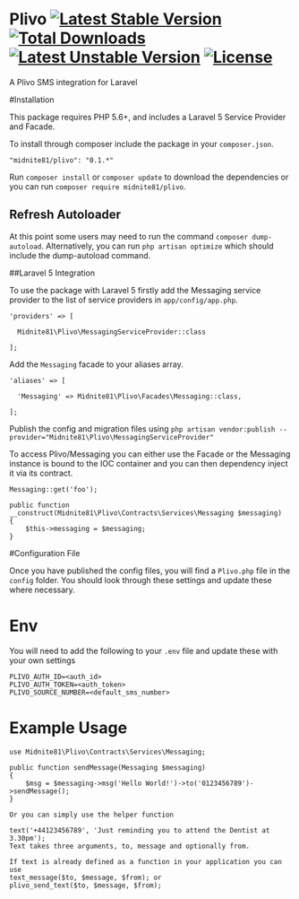 # Plivo [![Latest Stable Version](https://poser.pugx.org/midnite81/plivo/version)](https://packagist.org/packages/midnite81/plivo) [![Total Downloads](https://poser.pugx.org/midnite81/plivo/downloads)](https://packagist.org/packages/midnite81/plivo) [![Latest Unstable Version](https://poser.pugx.org/midnite81/plivo/v/unstable)](https://packagist.org/packages/midnite81/plivo) [![License](https://poser.pugx.org/midnite81/plivo/license.svg)](https://packagist.org/packages/midnite81/plivo)
A Plivo SMS integration for Laravel

#Installation

This package requires PHP 5.6+, and includes a Laravel 5 Service Provider and Facade.

To install through composer include the package in your `composer.json`.

    "midnite81/plivo": "0.1.*"

Run `composer install` or `composer update` to download the dependencies or you can run `composer require midnite81/plivo`.

## Refresh Autoloader

At this point some users may need to run the command `composer dump-autoload`. Alternatively, you can run `php artisan optimize`
which should include the dump-autoload command.

##Laravel 5 Integration

To use the package with Laravel 5 firstly add the Messaging service provider to the list of service providers 
in `app/config/app.php`.

    'providers' => [

      Midnite81\Plivo\MessagingServiceProvider::class
              
    ];
    
Add the `Messaging` facade to your aliases array.

    'aliases' => [

      'Messaging' => Midnite81\Plivo\Facades\Messaging::class,
      
    ];
    
Publish the config and migration files using 
`php artisan vendor:publish --provider="Midnite81\Plivo\MessagingServiceProvider"`

To access Plivo/Messaging you can either use the Facade or the Messaging instance is bound to the IOC container and you can 
then dependency inject it via its contract.


    Messaging::get('foo');
    
    public function __construct(Midnite81\Plivo\Contracts\Services\Messaging $messaging)
    {
        $this->messaging = $messaging;
    }
    
#Configuration File

Once you have published the config files, you will find a `Plivo.php` file in the `config` folder. You should 
look through these settings and update these where necessary. 

# Env

You will need to add the following to your `.env` file and update these with your own settings

    PLIVO_AUTH_ID=<auth_id>
    PLIVO_AUTH_TOKEN=<auth_token>
    PLIVO_SOURCE_NUMBER=<default_sms_number>

# Example Usage

    use Midnite81\Plivo\Contracts\Services\Messaging;
    
    public function sendMessage(Messaging $messaging) 
    {
        $msg = $messaging->msg('Hello World!')->to('0123456789')->sendMessage(); 
    }
    
    Or you can simply use the helper function
    
    text('+44123456789', 'Just reminding you to attend the Dentist at 3.30pm');
    Text takes three arguments, to, message and optionally from.
    
    If text is already defined as a function in your application you can use
    text_message($to, $message, $from); or
    plivo_send_text($to, $message, $from);
